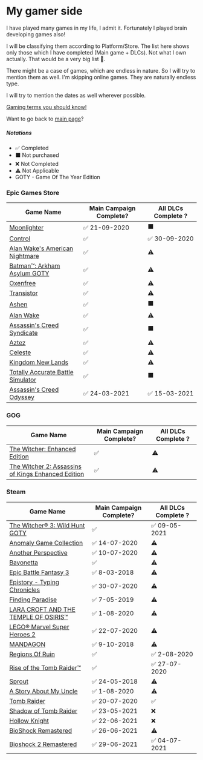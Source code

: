 <!-- @format -->

# My gamer side

I have played many games in my life, I admit it. Fortunately I played brain developing games also!

I will be classifying them according to Platform/Store. The list here shows only those which I have completed (Main game + DLCs). Not what I own actually. That would be a very big list 😬.

There might be a case of games, which are endless in nature. So I will try to mention them as well. I'm skipping online games. They are naturally endless type.

I will try to mention the dates as well wherever possible.

[Gaming terms you should know!](https://www.makeuseof.com/tag/learn-the-lingo-common-gaming-terms-you-should-know/?utm_source=MUO-NL-RP&utm_medium=newsletter)

Want to go back to [main page](../README.md)?

##### Notations

-   ✅ Completed
-   ⬛ Not purchased
-   ❌ Not Completed
-   ⚠ Not Applicable
-   GOTY - Game Of The Year Edition

### Epic Games Store

| Game Name                                                                                                                 | Main Campaign Complete? | All DLCs Complete ? |
| ------------------------------------------------------------------------------------------------------------------------- | ----------------------- | ------------------- |
| [Moonlighter](https://www.epicgames.com/store/en-US/product/moonlighter/home)                                             | ✅ 21-09-2020            | ⬛                   |
| [Control](https://www.epicgames.com/store/en-US/product/control/home)                                                     | ✅                       | ✅ 30-09-2020        |
| [Alan Wake's American Nightmare](https://www.epicgames.com/store/en-US/product/alan-wake-american-nightmare/home)         | ✅                       | ⚠                   |
| [Batman™: Arkham Asylum GOTY](https://www.epicgames.com/store/en-US/product/batman-arkham-asylum/home)                    | ✅                       | ⚠                   |
| [Oxenfree](https://www.epicgames.com/store/en-US/product/oxenfree/home)                                                   | ✅                       | ⚠                   |
| [Transistor](https://www.epicgames.com/store/en-US/product/transistor/home)                                               | ✅                       | ⚠                   |
| [Ashen](https://www.epicgames.com/store/en-US/product/ashen/home)                                                         | ✅                       | ⬛                   |
| [Alan Wake](https://www.epicgames.com/store/en-US/product/alan-wake/home)                                                 | ✅                       | ⚠                   |
| [Assassin's Creed Syndicate](https://www.epicgames.com/store/en-US/product/assassins-creed-syndicate/home)                | ✅                       | ⬛                   |
| [Aztez](https://www.epicgames.com/store/en-US/product/aztez/home)                                                         | ✅                       | ⚠                   |
| [Celeste](https://www.epicgames.com/store/en-US/product/celeste/home)                                                     | ✅                       | ⚠                   |
| [Kingdom New Lands](https://www.epicgames.com/store/en-US/product/kingdom-new-lands/home)                                 | ✅                       | ⚠                   |
| [Totally Accurate Battle Simulator](https://www.epicgames.com/store/en-US/product/totally-accurate-battle-simulator/home) | ✅                       | ⬛                   |
| [Assassin's Creed Odyssey](https://www.epicgames.com/store/en-US/p/assassins-creed-odyssey)                               | ✅ 24-03-2021            | ✅ 15-03-2021        |

### GOG

| Game Name                                                                                    | Main Campaign Complete? | All DLCs Complete ? |
| -------------------------------------------------------------------------------------------- | ----------------------- | ------------------- |
| [The Witcher: Enhanced Edition](https://www.gog.com/game/the_witcher)                        | ✅                       | ⚠                   |
| [The Witcher 2: Assassins of Kings Enhanced Edition](https://www.gog.com/game/the_witcher_2) | ✅                       | ⚠                   |

### Steam

| Game Name                                                                                                              | Main Campaign Complete? | All DLCs Complete ? |
| ---------------------------------------------------------------------------------------------------------------------- | ----------------------- | ------------------- |
| [The Witcher® 3: Wild Hunt GOTY](https://store.steampowered.com/app/292030/The_Witcher_3_Wild_Hunt/)                   | ✅                       | ✅ 09-05-2021        |
| [Anomaly Game Collection](https://store.steampowered.com/bundle/4678/Anomaly_Game_Collection/)                         | ✅ 14-07-2020            | ⚠                   |
| [Another Perspective](https://store.steampowered.com/app/305920/Another_Perspective/)                                  | ✅ 10-07-2020            | ⚠                   |
| [Bayonetta](https://store.steampowered.com/app/460790/Bayonetta/)                                                      | ✅                       | ⚠                   |
| [Epic Battle Fantasy 3](https://store.steampowered.com/app/521200/Epic_Battle_Fantasy_3/)                              | ✅ 8-03-2018             | ⚠                   |
| [Epistory - Typing Chronicles](https://store.steampowered.com/app/398850/Epistory__Typing_Chronicles/)                 | ✅ 30-07-2020            | ⚠                   |
| [Finding Paradise](https://store.steampowered.com/app/337340/Finding_Paradise/)                                        | ✅ 7-05-2019             | ⚠                   |
| [LARA CROFT AND THE TEMPLE OF OSIRIS™](https://store.steampowered.com/app/289690/LARA_CROFT_AND_THE_TEMPLE_OF_OSIRIS/) | ✅ 1-08-2020             | ⚠                   |
| [LEGO® Marvel Super Heroes 2](https://store.steampowered.com/app/647830/LEGO_Marvel_Super_Heroes_2/)                   | ✅ 22-07-2020            | ⚠                   |
| [MANDAGON](https://store.steampowered.com/app/461560/MANDAGON/)                                                        | ✅ 9-10-2018             | ⚠                   |
| [Regions Of Ruin](https://store.steampowered.com/app/680360/Regions_Of_Ruin/)                                          | ✅                       | ✅ 2-08-2020         |
| [Rise of the Tomb Raider™](https://store.steampowered.com/app/391220/Rise_of_the_Tomb_Raider/)                         | ✅                       | ✅ 27-07-2020        |
| [Sprout](https://store.steampowered.com/app/758530/Sprout/)                                                            | ✅ 24-05-2018            | ⚠                   |
| [A Story About My Uncle](https://store.steampowered.com/app/278360/A_Story_About_My_Uncle/)                            | ✅ 1-08-2020             | ⚠                   |
| [Tomb Raider](https://store.steampowered.com/app/203160/Tomb_Raider/)                                                  | ✅ 20-07-2020            | ✅                   |
| [Shadow of Tomb Raider](https://store.steampowered.com/app/750920/Shadow_of_the_Tomb_Raider_Definitive_Edition/)       | ✅ 23-05-2021            | ❌                   |
| [Hollow Knight](https://store.steampowered.com/app/367520/Hollow_Knight/)                                              | ✅ 22-06-2021            | ❌                   |
| [BioShock Remastered](https://store.steampowered.com/app/409710/BioShock_Remastered/)                                  | ✅ 26-06-2021            | ⚠                   |
| [Bioshock 2 Remastered](https://store.steampowered.com/app/409720/BioShock_2_Remastered/)                              | ✅ 29-06-2021            | ✅ 04-07-2021        |
